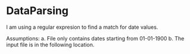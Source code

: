 # DataParsing
I am using a regular expresion to find a match for date values.

Assumptions:
  a. File only contains dates starting from 01-01-1900
  b. The input file is in the following  location.
